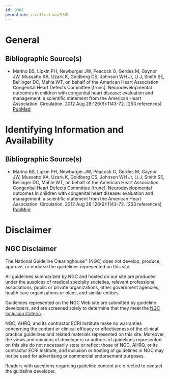 ```yaml
---
id: 9301
permalink: /:collection/9301
---
```


# General

## Bibliographic Source(s)

- Marino BS, Lipkin PH, Newburger JW, Peacock G, Gerdes M, Gaynor JW, Mussatto KA, Uzark K, Goldberg CS, Johnson WH Jr, Li J, Smith SE, Bellinger DC, Mahle WT, on behalf of the American Heart Association Congenital Heart Defects Committee [trunc]. Neurodevelopmental outcomes in children with congenital heart disease: evaluation and management: a scientific statement from the American Heart Association. Circulation. 2012 Aug 28;126(9):1143-72. [253 references] [ PubMed ](http://www.ncbi.nlm.nih.gov/entrez/query.fcgi?cmd=Retrieve&db=pubmed&dopt=Abstract&list_uids=22851541)

# Identifying Information and Availability

## Bibliographic Source(s)

- Marino BS, Lipkin PH, Newburger JW, Peacock G, Gerdes M, Gaynor JW, Mussatto KA, Uzark K, Goldberg CS, Johnson WH Jr, Li J, Smith SE, Bellinger DC, Mahle WT, on behalf of the American Heart Association Congenital Heart Defects Committee [trunc]. Neurodevelopmental outcomes in children with congenital heart disease: evaluation and management: a scientific statement from the American Heart Association. Circulation. 2012 Aug 28;126(9):1143-72. [253 references] [ PubMed ](http://www.ncbi.nlm.nih.gov/entrez/query.fcgi?cmd=Retrieve&db=pubmed&dopt=Abstract&list_uids=22851541)

# Disclaimer

## NGC Disclaimer

The National Guideline Clearinghouse™ (NGC) does not develop, produce, approve, or endorse the guidelines represented on this site.

All guidelines summarized by NGC and hosted on our site are produced under the auspices of medical specialty societies, relevant professional associations, public or private organizations, other government agencies, health care organizations or plans, and similar entities.

Guidelines represented on the NGC Web site are submitted by guideline developers, and are screened solely to determine that they meet the [NGC Inclusion Criteria](/help-and-about/summaries/inclusion-criteria).

NGC, AHRQ, and its contractor ECRI Institute make no warranties concerning the content or clinical efficacy or effectiveness of the clinical practice guidelines and related materials represented on this site. Moreover, the views and opinions of developers or authors of guidelines represented on this site do not necessarily state or reflect those of NGC, AHRQ, or its contractor ECRI Institute, and inclusion or hosting of guidelines in NGC may not be used for advertising or commercial endorsement purposes.

Readers with questions regarding guideline content are directed to contact the guideline developer.

